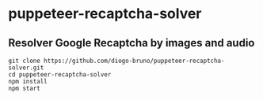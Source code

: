 # puppeteer-recaptcha-solver

## Resolver Google Recaptcha by images and audio

```
git clone https://github.com/diogo-bruno/puppeteer-recaptcha-solver.git
cd puppeteer-recaptcha-solver
npm install
npm start
```
